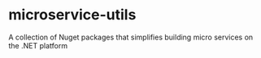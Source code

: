 # microservice-utils
A collection of Nuget packages that simplifies building micro services on the .NET platform
